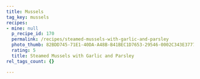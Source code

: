 ```yaml
---
title: Mussels
tag_key: mussels
recipes:
- mine: null
  p_recipe_id: 170
  permalink: /recipes/steamed-mussels-with-garlic-and-parsley
  photo_thumb: 82BDD745-71E1-40DA-A48B-B41BEC1D7653-29546-0002C343E3777139.jpg
  rating: 5
  title: Steamed Mussels with Garlic and Parsley
rel_tags_count: {}

---
```

